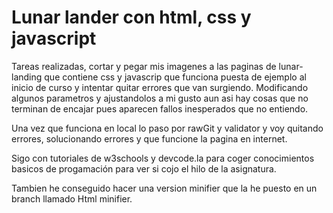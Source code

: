 # Lunar lander con html, css y javascript

Tareas realizadas, cortar y pegar mis imagenes a las paginas de lunar-landing que contiene css y javascrip que funciona puesta de ejemplo al inicio de curso y intentar quitar errores que van surgiendo. Modificando algunos parametros y ajustandolos a mi gusto aun asi hay cosas que no terminan de encajar pues aparecen fallos inesperados que no entiendo.

Una vez que funciona en local lo paso por rawGit y validator y voy quitando errores, solucionando errores y que funcione la pagina en internet. 

Sigo con tutoriales de w3schools y devcode.la para coger conocimientos basicos de progamación para ver si cojo el hilo de la asignatura.

Tambien he conseguido hacer una version minifier que la he puesto en un branch llamado Html minifier.
